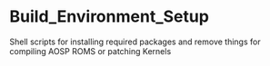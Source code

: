 # Build_Environment_Setup
Shell scripts for installing required packages and remove things for compiling AOSP ROMS or patching Kernels
